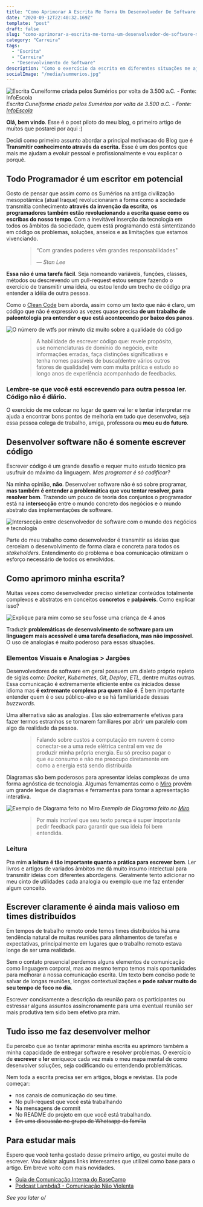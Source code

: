 ```yaml
---
title: "Como Aprimorar A Escrita Me Torna Um Desenvolvedor De Software Melhor"
date: "2020-09-12T22:40:32.169Z"
template: "post"
draft: false
slug: "como-aprimorar-a-escrita-me-torna-um-desenvolvedor-de-software-melhor"
category: "Carreira"
tags:
  - "Escrita"
  - "Carreira"
  - "Desenvolvimento de Software"
description: "Como o exercício da escrita em diferentes situações me ajuda a entregar software com mais qualidade."
socialImage: "/media/summerios.jpg"
---
```


![Escrita Cuneiforme criada pelos Sumérios por volta de 3.500 a.C. - Fonte: InfoEscola](/media/summerios.jpg)
*Escrita Cuneiforme criada pelos Sumérios por volta de 3.500 a.C. - Fonte: [InfoEscola](https://www.infoescola.com/historia/sumerios/)*

**Olá, bem vindo**. Esse é o post piloto do meu blog, o primeiro artigo de muitos que postarei por aqui :)

Decidi como primeiro assunto abordar a principal motivacao do Blog que é **Transmitir conhecimento através da escrita.**  Esse é um dos pontos que mais me ajudam a evoluir pessoal e profissionalmente e vou explicar o porquê.

## Todo Programador é um escritor em potencial

Gosto de pensar que assim como os Sumérios na antiga civilização mesopotâmica (atual Iraque) revolucionaram a forma como a sociedade transmitia conhecimento **através da invenção da escrita**, **os programadores também estão revolucionando a escrita quase como os escribas do nosso tempo**. Com a inevitável inserção da tecnologia em todos os âmbitos da sociedade, quem está programando está sintentizando em código os problemas, soluções, anseios e as limitações que estamos vivenciando.

<figure>
	<blockquote>
		<p>“Com grandes poderes vêm grandes responsabilidades"</p>
		<footer>
			<cite>— Stan Lee</cite>
		</footer>
	</blockquote>
</figure>

**Essa não é uma tarefa fácil**. Seja nomeando variáveis, funções, classes, métodos ou descrevendo um pull-request estou sempre fazendo o exercício de transmitir uma ideia, ou estou lendo um trecho de código pra entender a idéia de outra pessoa. 

Como o [Clean Code](https://www.amazon.com.br/Clean-Code-Handbook-Software-Craftsmanship-ebook/dp/B001GSTOAM/ref=asc_df_B001GSTOAM/?tag=googleshopp00-20&linkCode=df0&hvadid=379765265654&hvpos=&hvnetw=g&hvrand=2551010271922584819&hvpone=&hvptwo=&hvqmt=&hvdev=c&hvdvcmdl=&hvlocint=&hvlocphy=1001773&hvtargid=pla-406130706465&psc=1) bem aborda, assim como um texto que não é claro, um código que não é expressivo as vezes quase precisa **de um trabalho de paleontologia pra entender o que está acontecendo por baixo dos panos**.

![O número de wtfs por minuto diz muito sobre a qualidade do código](/media/wtfm.jpg)

<figure>
	<blockquote>
		<p>A habilidade de escrever código que: revele propósito, use nomenclaturas de domínio do negócio, evite informações erradas, faça distinções significativas e tenha nomes passíveis de busca(dentre vários outros fatores de qualidade) vem com muita prática e estudo ao longo anos de experiência acompanhado de feedbacks.</p>
	</blockquote>
</figure>

### Lembre-se que você está escrevendo para outra pessoa ler. Código não é diário.

O exercício de me colocar no lugar de quem vai ler e tentar interpretar me ajuda a encontrar bons pontos de melhoria em tudo que desenvolvo, seja essa pessoa colega de trabalho, amiga, professora ou **meu eu do futuro**.

## Desenvolver software não é somente escrever código

Escrever código é um grande desafio e requer muito estudo técnico pra usufruir do máximo da linguagem. *Mas programar é só codificar?*

Na minha opinião, **não**. Desenvolver software não é só sobre programar, **mas também é entender a problemática que vou tentar resolver, para resolver bem**. Trazendo um pouco de teoria dos conjuntos o programador está na **intersecção** entre o mundo concreto dos negócios e o mundo abstrato das implementações de software.

![Intersecção entre desenvolvedor de software com o mundo dos negócios e tecnologia](/media/developer-intersection.png)

Parte do meu trabalho como desenvolvedor é transmitir as ideias que cerceiam o desenvolvimento de forma clara e concreta para todos os *stakeholders*. Entendimento do problema e boa comunicação otimizam o esforço necessário de todos os envolvidos.

## Como aprimoro minha escrita?

Muitas vezes como desenvolvedor preciso sintetizar conteúdos totalmente complexos e abstratos em conceitos **concretos** e **palpáveis**. Como explicar isso?

![Explique para mim como se seu fosse uma criança de 4 anos](https://media.giphy.com/media/nuuS1IlKqd2dq/giphy.gif)

Traduzir **problemáticas de desenvolvimento de software para um linguagem mais acessível é uma tarefa desafiadora, mas não impossível**. O uso de analogias é muito poderoso para essas situações.

### Elementos Visuais e Analogias > Jargões

Desenvolvedores de software em geral possuem um dialeto próprio repleto de siglas como: *Docker*, *Kubernetes*, *Git*, *Deploy*, *ETL*, dentre muitas outras. Essa comunicação é extremamente eficiente entre os iniciados desse idioma mas **é extremante complexa pra quem não é**. É bem importante entender quem é o seu público-alvo e se há familiaridade dessas *buzzwords*.

Uma alternativa são as analogias. Elas são extremamente efetivas para fazer termos estranhos se tornarem famíliares por abrir um paralelo com algo da realidade da pessoa. 

<figure>
	<blockquote>
		<p>Falando sobre custos a computação em nuvem é como conectar-se a uma rede elétrica central em vez de produzir minha própria energia. Eu só preciso pagar o que eu consumo e não me preocupo diretamente em como a energia está sendo distribuída</p>
	</blockquote>
</figure>

Diagramas são bem poderosos para apresentar ideias complexas de uma forma agnóstica de tecnologia. Algumas ferramentas como o [Miro](https://miro.com/) provêm um grande leque de diagramas e ferramentas para tornar a apresentação interativa.

![Exemplo de Diagrama feito no Miro](/media/flow.png)
*Exemplo de Diagrama feito no [Miro](https://miro.com)*

<figure>
	<blockquote>
		<p>Por mais incrível que seu texto pareça é super importante pedir feedback para garantir que sua ideia foi bem entendida.</p>
	</blockquote>
</figure>

### Leitura

Pra mim **a leitura é tão importante quanto a prática para escrever bem**. Ler livros e artigos de variados âmbitos me dá muito insumo intelectual para transmitir ideias com diferentes abordagens. Geralmente tento adicionar no meu cinto de utilidades cada analogia ou exemplo que me faz entender algum conceito.

## Escrever claramente é ainda mais valioso em times distribuídos

Em tempos de trabalho remoto onde temos times distribuídos há uma tendência natural de muitas reuniões para alinhamentos de tarefas e expectativas, principalmente em lugares que o trabalho remoto estava longe de ser uma realidade.

Sem o contato presencial perdemos alguns elementos de comunicação como linguagem corporal, mas ao mesmo tempo temos mais oportunidades para melhorar a nossa comunicação escrita. Um texto bem conciso pode te salvar de longas reuniões, longas contextualizações e **pode salvar muito do seu tempo de foco no dia**.

Escrever concisamente a descrição da reunião para os participantes ou estressar alguns assuntos assíncronamente para uma eventual reunião ser mais produtiva tem sido bem efetivo pra mim.

## Tudo isso me faz desenvolver melhor

Eu percebo que ao tentar aprimorar minha escrita eu aprimoro também a minha capacidade de entregar software e resolver problemas. O exercício de **escrever** e **ler** enriquece cada vez mais o meu mapa mental de como desenvolver soluções, seja codificando ou entendendo problemáticas. 

Nem toda a escrita precisa ser em artigos, blogs e revistas. Ela pode começar:
* nos canais de comunicação do seu time.
* No pull-request que você está trabalhando 
* Na mensagens de commit 
* No README do projeto em que você está trabalhando.
* ~~Em uma discussão no grupo de Whatsapp da família~~

## Para estudar mais

Espero que você tenha gostado desse primeiro artigo, eu gostei muito de escrever. Vou deixar alguns links interesantes que utilizei como base para o artigo. Em breve volto com mais novidades.

* [Guia de Comunicação Interna do BaseCamp](https://basecamp.com/guides/how-we-communicate)
* [Podcast Lambda3 - Comunicação Não Violenta](https://www.lambda3.com.br/2017/02/podcast-31-comunicacao-nao-violenta/)


*See you later o/*

